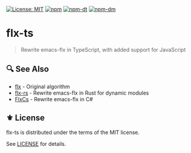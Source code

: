 [![License: MIT](https://img.shields.io/badge/License-MIT-green.svg)](https://opensource.org/licenses/MIT)
[![npm](https://img.shields.io/npm/v/flx-ts?logo=npm&color=green)](https://www.npmjs.com/package/flx-ts)
[![npm-dt](https://img.shields.io/npm/dt/flx-ts.svg)](https://npmcharts.com/compare/flx-ts?minimal=true)
[![npm-dm](https://img.shields.io/npm/dm/flx-ts.svg)](https://npmcharts.com/compare/flx-ts?minimal=true)

# flx-ts
> Rewrite emacs-flx in TypeScript, with added support for JavaScript

## 🔍 See Also

- [flx][] - Original algorithm
- [flx-rs][] - Rewrite emacs-flx in Rust for dynamic modules
- [FlxCs][] - Rewrite emacs-flx in C#

## ⚜️ License

flx-ts is distributed under the terms of the MIT license.

See [LICENSE](./LICENSE) for details.


<!-- Links -->

[flx]: https://github.com/lewang/flx
[flx-rs]: https://github.com/jcs090218/flx-rs
[FlxCs]: https://github.com/jcs090218/FlxCs
